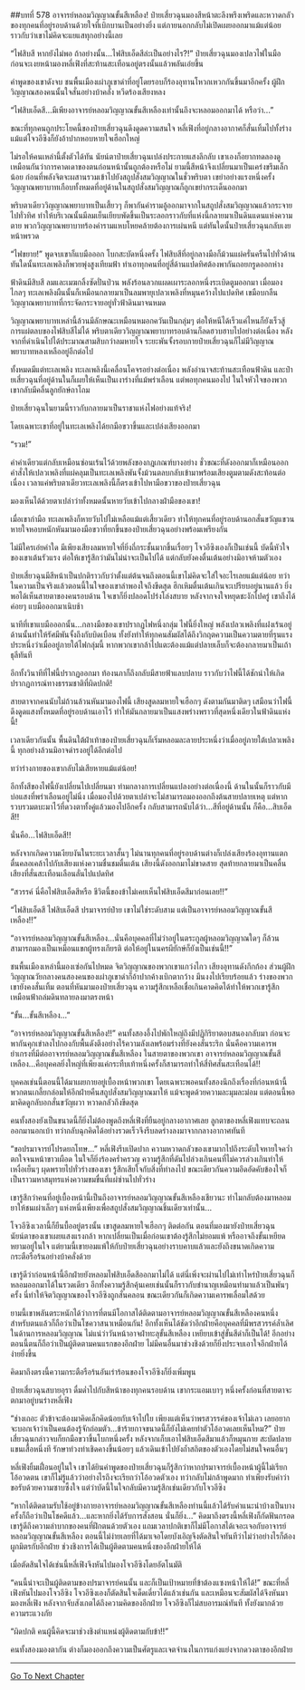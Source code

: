 ##บทที่ 578 อาจารย์หลอมวิญญาณขั้นสีเหลือง!
ป๋ายเสี่ยวฉุนมองสีหน้าตะลึงพรึงเพริดและหวาดกลัวของทุกคนที่อยู่รอบด้านด้วยใจที่เบิกบานเป็นอย่างยิ่ง แต่ภายนอกกลับไม่เปิดเผยออกมาแม้แต่น้อย ราวกับว่าเขาไม่คิดจะแยแสทุกอย่างนี้เลย

“ไฟสิบสี หากยังไม่พอ ถ้าอย่างนั้น...ไฟสิบเอ็ดสีล่ะเป็นอย่างไร?!” ป๋ายเสี่ยวฉุนมองเปลวไฟในมือ ก่อนจะเงยหน้ามองหลี่เฟิงที่สะท้านสะเทือนอยู่ตรงนั้นแล้วพลันเอ่ยขึ้น

คำพูดของเขาดังจบ ชนพื้นเมืองเผ่าภูเขาดำที่อยู่โดยรอบก็ร้องอุทานโหวกเหวกกันขึ้นมาอีกครั้ง ผู้ฝึกวิญญาณสองคนนั้นใจสั่นอย่างบ้าคลั่ง หวีดร้องเสียงหลง

“ไฟสิบเอ็ดสี...มีเพียงอาจารย์หลอมวิญญาณขั้นสีเหลืองเท่านั้นถึงจะหลอมออกมาได้ หรือว่า...”

ขณะที่ทุกคนถูกประโยคนี้ของป๋ายเสี่ยวฉุนดึงดูดความสนใจ หลี่เฟิงที่อยู่กลางอากาศก็สั่นเทิ้มไปทั้งร่าง แม้แต่โจวอีซิงก็ยังอ้าปากหอบหายใจเฮือกใหญ่

ไม่รอให้คนเหล่านี้ตั้งตัวได้ทัน นัยน์ตาป๋ายเสี่ยวฉุนเปล่งประกายแสงลึกลับ เขาเองก็อยากทดลองดูเหมือนกันว่าการคาดเดาของตนก่อนหน้านั้นถูกต้องหรือไม่ ยามนี้สีหน้าจึงเปลี่ยนมาเป็นเคร่งขรึมเล็กน้อย ก่อนที่พลังจิตจะผสานรวมเข้าไปยังสถูปสั่งสมวิญญาณในชั่วพริบตา เขย่าอย่างแรงหนึ่งครั้งวิญญาณพยาบาทเกือบทั้งหมดที่อยู่ด้านในสถูปสั่งสมวิญญาณก็ถูกเขย่ากระเด็นออกมา

พริบตาเดียววิญญาณพยาบาทเป็นเสี้ยวๆ ก็พากันคำรามอู้ออกมาจากในสถูปสั่งสมวิญญาณแล้วกระจายไปทั่วทิศ ทำให้บริเวณนั้นมีลมเย็นเยียบพัดขึ้นเป็นระลอกราวกับที่แห่งนี้กลายมาเป็นดินแดนแห่งความตาย พวกวิญญาณพยาบาทร้องคำรามแหบโหยคล้ายต้องการเผ่นหนี แต่ทันใดนั้นป๋ายเสี่ยวฉุนกลับเงยหน้าพรวด

“ไฟขยาย!” พูดจบเขาก็แบมือออก โบกสะบัดหนึ่งครั้ง ไฟสิบสีที่อยู่กลางมือก็ม้วนแผ่ครั่นครืนไปทั่วด้าน ทันใดนั้นทะเลเพลิงก็พวยพุ่งสูงเทียมฟ้า ทำเอาทุกคนที่อยู่สี่ด้านแปดทิศต้องพากันถอยกรูดออกห่าง

ฟ้าดินมีสิบสี ลมและเมฆกลิ้งซัดปั่นป่วน พลังร้อนลวกแผดเผาระลอกหนึ่งระเบิดตูมออกมา เมื่อมองไกลๆ ทะเลเพลิงผืนนั้นก็เหมือนกลายมาเป็นลมพายุเปลวเพลิงที่หมุนคว้างไปแปดทิศ เขมือบกลืนวิญญาณพยาบาทที่กระจัดกระจายอยู่ทั่วฟ้าดินมาจนหมด

วิญญาณพยาบาทเหล่านี้ล้วนมีลักษณะเหมือนหมอกควันเป็นกลุ่มๆ ต่อให้หนีได้เร็วแค่ไหนก็ยังเร็วสู้การแผ่ตลบของไฟสิบสีไม่ได้ พริบตาเดียววิญญาณพยาบาทรอบด้านก็ลดฮวบฮาบไปอย่างต่อเนื่อง หลังจากที่ดำเนินไปได้ประมาณสามสิบกว่าลมหายใจ ระยะพันจั้งรอบกายป๋ายเสี่ยวฉุนก็ไม่มีวิญญาณพยาบาทหลงเหลืออยู่อีกต่อไป

ทั้งหมดมีแต่ทะเลเพลิง ทะเลเพลิงนี้เคลื่อนโคจรอย่างต่อเนื่อง พลังอำนาจสะท้านสะเทือนฟ้าดิน และป๋ายเสี่ยวฉุนที่อยู่ด้านในก็เผยให้เห็นเป็นเงาร่างที่แม้พร่าเลือน แต่พอทุกคนมองไป ในใจหัวใจของพวกเขากลับมีคลื่นลูกยักษ์ถาโถม

ป๋ายเสี่ยวฉุนในยามนี้ราวกับกลายมาเป็นราชาแห่งไฟอย่างแท้จริง!

โดยเฉพาะเขาที่อยู่ในทะเลเพลิงได้ยกมือขวาขึ้นและเปล่งเสียงออกมา

“รวม!”

คำคำเดียวแต่กลับเหมือนซ่อนเร้นไว้ด้วยพลังของกฎเกณฑ์บางอย่าง ชั่วขณะที่ดังออกมาก็เหมือนออกคำสั่งให้เปลวเพลิงที่แผ่คลุมเป็นทะเลเพลิงพันจั้งม้วนตลบกลับเข้ามาพร้อมเสียงตูมตามดังสะท้อนต่อเนื่อง เวลาแค่พริบตาเดียวทะเลเพลิงนี้ก็ตรงเข้าไปหามือขวาของป๋ายเสี่ยวฉุน

มองเห็นได้ด้วยตาเปล่าว่าทั้งหมดนั้นหายวับเข้าไปกลางฝ่ามือของเขา!

เมื่อเขากำมือ ทะเลเพลิงก็หายวับไปไม่เหลือแม้แต่เสี้ยวเดียว ทำให้ทุกคนที่อยู่รอบด้านอกสั่นขวัญแขวน หายใจหอบหนักหันมามองมือขวาที่ยกขึ้นของป๋ายเสี่ยวฉุนอย่างพร้อมเพรียงกัน

ไม่มีใครเอ่ยคำใด มีเพียงเสียงลมหายใจที่ยิ่งถี่กระชั้นมากขึ้นเรื่อยๆ โจวอีซิงเองก็เป็นเช่นนี้ บัดนี้หัวใจของเขาเต้นรัวแรง ต่อให้เขารู้สึกว่ามันไม่น่าจะเป็นไปได้ แต่กลับยังคงตื่นเต้นอย่างมิอาจห้ามตัวเอง

ป๋ายเสี่ยวฉุนมีสีหน้าเป็นปกติราวกับว่าตั้งแต่ต้นจนถึงตอนนี้เขาไม่คิดจะใส่ใจอะไรเลยแม้แต่น้อย ทว่าในความเป็นจริงแล้วตอนนี้ในใจของเขาลำพองใจถึงขีดสุด ฮึกเหิมตื่นเต้นเกินจะเปรียบอยู่นานแล้ว ยิ่งพอได้เห็นสายตาของคนรอบด้าน ใจเขาก็ยิ่งปลอดโปร่งโล่งสบาย หลังจากจงใจหยุดชะงักไปครู่ เขาถึงได้ค่อยๆ แบมือออกมาเนิบช้า

นาทีที่เขาแบมือออกนั้น...กลางมือของเขาปรากฏไฟหนึ่งกลุ่ม ไฟนี้ยิ่งใหญ่ พลังเปลวเพลิงที่แฝงเร้นอยู่ด้านนั้นทำให้รัศมีพันจั้งถึงกับบิดเบือน ทั้งยังทำให้ทุกคนสัมผัสได้ถึงวิกฤตความเป็นความตายที่รุนแรง ประหนึ่งว่าเมื่ออยู่ภายใต้ไฟกลุ่มนี้ หากพวกเขากล้าไปแตะต้องแม้แต่ปลายเล็บก็จะต้องกลายมาเป็นเถ้าธุลีทันที

อีกทั้งวินาทีที่ไฟนี้ปรากฏออกมา ท้องนภาก็ถึงกลับมีสายฟ้าแลบปลาบ ราวกับว่าไฟนี้ได้ชักนำให้เกิดปรากฏการณ์ทางธรรมชาติที่ผิดปกติ!

สายตาจากคนนับไม่ถ้วนล้วนหันมามองไฟนี้ เสียงสูดลมหายใจเฮือกๆ ดังตามกันมาติดๆ เสมือนว่าไฟนี้ดึงดูดแสงทั้งหมดที่อยู่รอบด้านเอาไว้ ทำให้มันกลายมาเป็นแสงพร่างพราวที่สุดหนึ่งเดียวในฟ้าดินแห่งนี้!

เวลาเดียวกันนั้น พื้นดินใต้ฝ่าเท้าของป๋ายเสี่ยวฉุนก็เริ่มหลอมละลายประหนึ่งว่าเมื่ออยู่ภายใต้เปลวเพลิงนี้ ทุกอย่างล้วนมิอาจดำรงอยู่ได้อีกต่อไป

ทว่าร่างกายของเขากลับไม่เสียหายแม้แต่น้อย!

อีกทั้งสีของไฟนี้ยังเปลี่ยนไปเปลี่ยนมา ท่ามกลางการเปลี่ยนแปลงอย่างต่อเนื่องนี้ ด้านในนั้นก็ราวกับมีบ่อแสงที่พร่าเลือนอยู่ไม่นิ่ง เมื่อมองไปด้วยตาเปล่าจะไม่สามารถมองออกถึงต้นสายปลายเหตุ แต่หากรวบรวมตบะมาไว้ที่ดวงตาทั้งคู่แล้วมองไปอีกครั้ง กลับสามารถนับได้ว่า...สีที่อยู่ด้านนั้น ก็คือ...สิบเอ็ดสี!!

นั่นคือ...ไฟสิบเอ็ดสี!!

หลังจากเกิดความเงียบงันในระยะเวลาสั้นๆ ไม่นานทุกคนที่อยู่รอบด้านต่างก็เปล่งเสียงร้องอุทานแตกตื่นคลอเคล้าไปกับเสียงแห่งความชื่นชมตื่นเต้น เสียงนี้ดังออกมาไม่ขาดสาย สุดท้ายกลายมาเป็นคลื่นเสียงที่สั่นสะเทือนเลือนลั่นไปแปดทิศ

“สวรรค์ นี่คือไฟสิบเอ็ดสีหรือ ชีวิตนี้ของข้าไม่เคยเห็นไฟสิบเอ็ดสีมาก่อนเลย!!”

“ไฟสิบเอ็ดสี ไฟสิบเอ็ดสี ปรมาจารย์ป๋าย เขาไม่ใช่ระดับสาม แต่เป็นอาจารย์หลอมวิญญาณขั้นสีเหลือง!!”

“อาจารย์หลอมวิญญาณขั้นสีเหลือง...นั่นคือบุคคลที่ไม่ว่าอยู่ในตระกูลผู้หลอมวิญญาณใดๆ ก็ล้วนสามารถมองเป็นเหมือนแขกผู้ทรงเกียรติ ต่อให้อยู่ในนครผียักษ์ก็ยังเป็นเช่นนี้!!”

ชนพื้นเมืองเหล่านี้มองเซ่อกันไปหมด จิตวิญญาณของพวกเขาแกว่งไกว เสียงอุทานดังกึกก้อง ส่วนผู้ฝึกวิญญาณวัยกลางคนสองคนของเผ่าภูเขาดำก็อ้าปากค้างเบิกตากว้าง มึนงงไปเรียบร้อยแล้ว ร่างของพวกเขายังคงสั่นเทิ้ม ตอนที่หันมามองป๋ายเสี่ยวฉุน ความรู้สึกเหลือเชื่อเกินคาดคิดได้ทำให้พวกเขารู้สึกเหมือนฟ้าถล่มดินทลายลงมาตรงหน้า

“ขั้น...ขั้นสีเหลือง...”

“อาจารย์หลอมวิญญาณขั้นสีเหลือง!!” คนทั้งสองอึ้งไปพักใหญ่ถึงมีปฏิกิริยาตอบสนองกลับมา ก่อนจะพากันคุกเข่าลงไปกองกับพื้นดังตึงอย่างไร้ความลังเลพร้อมร่างที่ยังคงสั่นระริก นั่นคือความเคารพยำเกรงที่มีต่ออาจารย์หลอมวิญญาณขั้นสีเหลือง ในสายตาของพวกเขา อาจารย์หลอมวิญญาณขั้นสีเหลือง...คือบุคคลยิ่งใหญ่ที่เพียงแค่กระทืบเท้าหนึ่งครั้งก็สามารถทำให้สี่ทิศสั่นสะเทือนได้!!

บุคคลเช่นนี้ตอนนี้ได้มาเผยกายอยู่เบื้องหน้าพวกเขา โดยเฉพาะพอคนทั้งสองนึกถึงเรื่องที่ก่อนหน้านี้พวกตนเกลี้ยกล่อมให้อีกฝ่ายคืนสถูปสั่งสมวิญญาณมาให้ แม้จะพูดด้วยความละมุมละม่อม แต่ตอนนี้พอมาคิดดูกลับอกสั่นขวัญผวา หวาดกลัวถึงขีดสุด

คนทั้งสองยังเป็นขนาดนี้ก็ยิ่งไม่ต้องพูดถึงหลี่เฟิงที่ยืนอยู่กลางอากาศเลย ลูกตาของหลี่เฟิงแทบจะถลนออกมานอกเบ้า ทว่ากลับฉุกคิดได้อย่างรวดเร็วจึงรีบลดร่างลงมาจากกลางอากาศทันที

“ขอปรมาจารย์โปรดยกโทษ...” หลี่เฟิงรีบเปิดปาก ความหวาดกลัวของเขามากไปถึงระดับใจหายใจคว่ำ ตกใจจนหน้าขาวเผือด ในใจก็ยิ่งร้องคร่ำครวญ ความรู้สึกที่ดันไปล่วงเกินคนที่ไม่ควรล่วงเกินทำให้เหงื่อเย็นๆ ผุดพรายไปทั่วร่างของเขา รู้สึกเสียใจกับสิ่งที่ทำลงไป ขณะเดียวกันความอึดอัดคับข้องใจก็เป็นราวมหาสมุทรแห่งความขมขื่นที่แผ่ซ่านไปทั่วร่าง

เขารู้สึกว่าคนที่อยู่เบื้องหน้านี้เป็นถึงอาจารย์หลอมวิญญาณขั้นสีเหลืองเชียวนะ ทำไมกลับต้องมาหลอมยาให้ชนเผ่าเล็กๆ แห่งหนึ่งเพียงเพื่อสถูปสั่งสมวิญญาณชิ้นเดียวเท่านั้น...

โจวอีซิงเวลานี้ก็ยืนบื้ออยู่ตรงนั้น เขาสูดลมหายใจเฮือกๆ ติดต่อกัน ตอนที่มองมายังป๋ายเสี่ยวฉุน นัยน์ตาของเขาเผยแสงแรงกล้า หากเปลี่ยนเป็นเมื่อก่อนเขาต้องรู้สึกไม่ยอมแพ้ หรืออาจถึงขั้นเหยียดหยามอยู่ในใจ แต่ยามนี้เขายอมแพ้ให้กับป๋ายเสี่ยวฉุนอย่างราบคาบแล้วและยังถึงขนาดเกิดความกระตือรือร้นอย่างบ้าคลั่งด้วย

เขารู้ดีว่าก่อนหน้านี้อีกฝ่ายยังหลอมไฟสิบเอ็ดสีออกมาไม่ได้ แต่นี่เพิ่งจะผ่านไปไม่เท่าไหร่ป๋ายเสี่ยวฉุนก็หลอมออกมาได้ในรวดเดียว อีกทั้งความรู้สึกคุ้นเคยเช่นนั้นก็ราวกับชำนาญเหมือนทำมาแล้วเป็นพันๆ ครั้ง นี่ทำให้จิตวิญญาณของโจวอีซิงถูกสั่นคลอน ขณะเดียวกันก็เกิดความเคารพเลื่อมใสด้วย

ยามนี้เขาพลันตระหนักได้ว่าการที่ตนมีโอกาสได้ติดตามอาจารย์หลอมวิญญาณขั้นสีเหลืองคนหนึ่ง สำหรับตนแล้วก็ถือว่าเป็นโชควาสนาเหมือนกัน! อีกทั้งเห็นได้ชัดว่าอีกฝ่ายคือบุคคลที่มีพรสวรรค์ล้ำเลิศในด้านการหลอมวิญญาณ ไม่แน่ว่าวันหน้าอาจฝ่าทะลุขั้นสีเหลือง เหยียบเข้าสู่ขั้นสีดำก็เป็นได้! อีกอย่างตอนนี้ตนก็ถือว่าเป็นผู้ติดตามคนแรกของอีกฝ่าย ไม่มีคนอื่นมาช่วงชิงด้วยก็ยิ่งประจบเอาใจอีกฝ่ายได้ง่ายยิ่งขึ้น

คิดมาถึงตรงนี้ความกระตือรือร้นอันเร่าร้อนของโจวอีซิงก็ยิ่งเพิ่มพูน

ป๋ายเสี่ยวฉุนสบายอุรา ดื่มด่ำไปกับสีหน้าของทุกคนรอบด้าน เขากระแอมเบาๆ หนึ่งครั้งก่อนที่สายตาจะตกมาอยู่บนร่างหลี่เฟิง

“ช่างเถอะ ตัวข้าจะต้องมาคิดเล็กคิดน้อยกับเจ้าไปใย เพียงแต่เห็นว่าพรสวรรค์ของเจ้าไม่เลว เลยอยากจะบอกเจ้าว่าเป็นคนต้องรู้จักถ่อมตัว...ข้าร้ายกาจขนาดนี้ก็ยังไม่เคยทำตัวโอ้อวดเลยเห็นไหม?” ป๋ายเสี่ยวฉุนกล่าวจบก็ยกมือขวาขึ้นโบกหนึ่งครั้ง หลังจากเก็บเอาไฟสิบเอ็ดสีมาแล้วก็หมุนกาย สะบัดปลายแขนเสื้อหนึ่งที รักษาท่วงท่าเชิดคางขึ้นน้อยๆ แล้วเดินเข้าไปยังถ้ำสถิตของตัวเองโดยไม่สนใจคนอื่นๆ

หลี่เฟิงยิ้มเฝื่อนอยู่ในใจ เขาได้ยินคำพูดของป๋ายเสี่ยวฉุนก็รู้สึกว่าหากปรมาจารย์เบื้องหน้าผู้นี้ไม่เรียกโอ้อวดตน เขาก็ไม่รู้แล้วว่าอย่างไรถึงจะเรียกว่าโอ้อวดตัวเอง ทว่ากลับไม่กล้าพูดมาก ทำเพียงรับคำว่าขอรับด้วยความซาบซึ้งใจ แต่ว่าบัดนี้ในใจกลับมีความรู้สึกเช่นเดียวกับโจวอีซิง

“หากได้ติดตามรับใช้อยู่ข้างกายอาจารย์หลอมวิญญาณขั้นสีเหลืองท่านนี้แล้วได้รับคำแนะนำบ้างเป็นบางครั้งก็ถือว่าเป็นโชคดีแล้ว...และหากยิ่งได้รับการสั่งสอน นั่นก็ยิ่ง...” คิดมาถึงตรงนี้หลี่เฟิงก็กัดฟันกรอด เขารู้ดีถึงความลำบากของคนที่ฝึกตนด้วยตัวเอง แถมเวลาปกติเขาก็ไม่มีโอกาสได้เจอะเจอกับอาจารย์หลอมวิญญาณขั้นสีเหลือง ตอนนี้ไม่ง่ายเลยที่ได้มาเจอโดยบังเอิญจึงตัดสินใจทันทีว่าไม่ว่าอย่างไรก็ต้องผูกมิตรกับอีกฝ่าย ช่วงชิงการได้เป็นผู้ติดตามคนหนึ่งของอีกฝ่ายให้ได้

เมื่อตัดสินใจได้เช่นนี้หลี่เฟิงจึงหันไปมองโจวอีซิงโดยอัตโนมัติ

“คนนี้น่าจะเป็นผู้ติดตามของปรมาจารย์คนนั้น และก็เป็นเป้าหมายที่ข้าต้องแซงหน้าให้ได้!” ขณะที่หลี่เฟิงหันไปมองโจวอีซิง โจวอีซิงเองก็ตัดสินใจเด็ดเดี่ยวได้แล้วเช่นกัน และเหมือนจะสัมผัสได้จึงหันมามองหลี่เฟิง หลังจากจับสังเกตได้ถึงความคิดของอีกฝ่าย โจวอีซิงก็ไม่สบอารมณ์ทันที ทั้งยังมากด้วยความระแวงภัย

“ผิดปกติ คนผู้นี้คิดจะมาช่วงชิงตำแหน่งผู้ติดตามกับข้า!!”

คนทั้งสองมองตากัน ต่างก็มองออกถึงความเป็นศัตรูและเจตจำนงในการแก่งแย่งจากดวงตาของอีกฝ่าย


------


[Go To Next Chapter]( ./16.md)